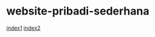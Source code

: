# website-pribadi-sederhana

[index1](https://janzenfaidiban.github.io/website-pribadi-sederhana/index1.html)
[index2](https://janzenfaidiban.github.io/website-pribadi-sederhana/index2.html)

